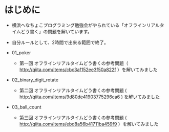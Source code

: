 # はじめに

* 横浜へなちょこプログラミング勉強会がやられている「オフラインリアルタイムどう書く」の問題を解いています。
* 自分ルールとして、2時間で出来る範囲で終了。

* 01_poker
  * 第一回 オフラインリアルタイムどう書くの参考問題（ http://qiita.com/items/cbc3af152ee3f50a822f ）を解いてみました

* 02_binary_digit_rotate
  * 第二回 オフラインリアルタイムどう書くの参考問題 ( http://qiita.com/items/9d80de41903775296ca6 ) を解いてみました

* 03_ball_count
  * 第三回 オフラインリアルタイムどう書くの参考問題 ( http://qiita.com/items/ebd8a56b41711ba459f9 ）を解いてみました

